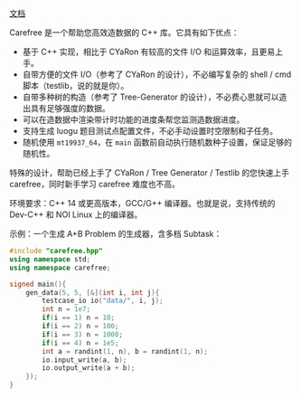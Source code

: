 [文档](https://xie-zheyuan.gitbook.io/carefree-cn/)

Carefree 是一个帮助您高效造数据的 C++ 库。它具有如下优点：

* 基于 C++ 实现，相比于 CYaRon 有较高的文件 I/O 和运算效率，且更易上手。
* 自带方便的文件 I/O（参考了 CYaRon 的设计），不必编写复杂的 shell / cmd 脚本（testlib，说的就是你）。
* 自带多种树的构造（参考了 Tree-Generator 的设计），不必费心思就可以造出具有足够强度的数据。
* 可以在造数据中渲染带计时功能的进度条帮您监测造数据进度。
* 支持生成 luogu 题目测试点配置文件，不必手动设置时空限制和子任务。
* 随机使用 `mt19937_64`，在 `main` 函数前自动执行随机数种子设置，保证足够的随机性。

特殊的设计，帮助已经上手了 CYaRon / Tree Generator / Testlib 的您快速上手 carefree，同时新手学习 carefree 难度也不高。

环境要求：C++ 14 或更高版本，GCC/G++ 编译器。也就是说，支持传统的 Dev-C++ 和 NOI Linux 上的编译器。

示例：一个生成 A+B Problem 的生成器，含多档 Subtask：

```cpp
#include "carefree.hpp"
using namespace std;
using namespace carefree;

signed main(){
    gen_data(5, 5, [&](int i, int j){
        testcase_io io("data/", i, j);
        int n = 1e7;
        if(i == 1) n = 10;
        if(i == 2) n = 100;
        if(i == 3) n = 1000;
        if(i == 4) n = 1e5;
        int a = randint(1, n), b = randint(1, n);
        io.input_write(a, b);
        io.output_write(a + b);
    });
}
```



